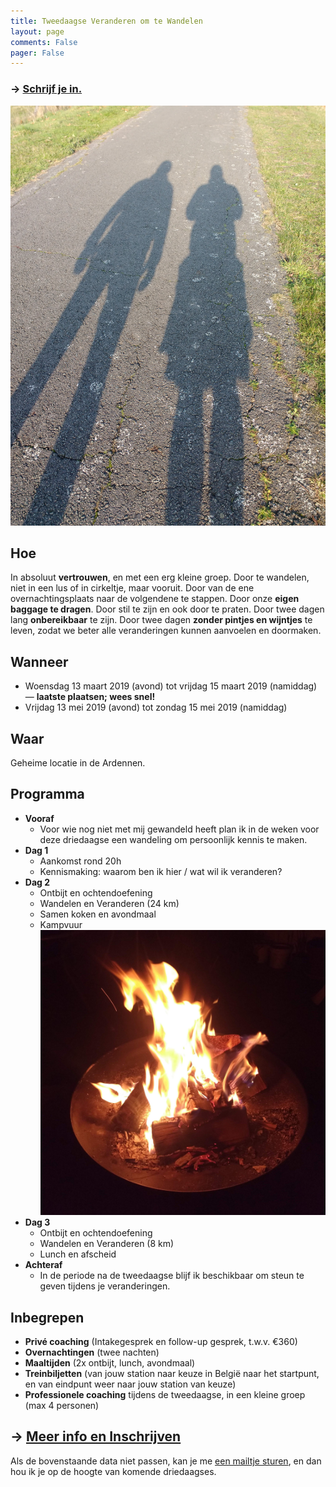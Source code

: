 ```yaml
---
title: Tweedaagse Veranderen om te Wandelen
layout: page
comments: False
pager: False
---
```


### → [Schrijf je in.](/h/form_2daagse.html)


![Wandelen](/images/schaduwen.jpg)

## Hoe
In absoluut **vertrouwen**, en met een erg kleine groep. 
Door te wandelen, niet in een lus of in cirkeltje, maar vooruit. 
Door van de ene overnachtingsplaats naar de volgendene te stappen. Door onze **eigen baggage te dragen**.
Door stil te zijn en ook door te praten. 
Door twee dagen lang **onbereikbaar** te zijn. 
Door twee dagen **zonder pintjes en wijntjes** te leven, zodat we beter alle veranderingen kunnen aanvoelen en doormaken.

## Wanneer

* Woensdag 13 maart 2019 (avond) tot vrijdag 15 maart 2019 (namiddag) — **laatste plaatsen; wees snel!**
* Vrijdag 13 mei 2019 (avond) tot zondag 15 mei 2019 (namiddag)

## Waar
Geheime locatie in de Ardennen.

## Programma

* **Vooraf** 
    * Voor wie nog niet met mij gewandeld heeft plan ik in de weken voor deze driedaagse een wandeling om persoonlijk kennis te maken.
* **Dag 1**
    * Aankomst rond 20h  
    * Kennismaking: waarom ben ik hier / wat wil ik veranderen?
* **Dag 2**
    * Ontbijt en ochtendoefening 
    * Wandelen en Veranderen (24 km)
    * Samen koken en avondmaal
    * Kampvuur ![Kampvuur](/images/vuur.jpg)
* **Dag 3**
    * Ontbijt en ochtendoefening
    * Wandelen en Veranderen (8 km)
    * Lunch en afscheid
* **Achteraf** 
    * In de periode na de tweedaagse blijf ik beschikbaar om steun te geven tijdens je veranderingen.

## Inbegrepen

* **Privé coaching** (Intakegesprek en follow-up gesprek, t.w.v. €360)
* **Overnachtingen** (twee nachten)
* **Maaltijden** (2x ontbijt, lunch, avondmaal)
* **Treinbiljetten** (van jouw station naar keuze in België naar het startpunt, en van eindpunt weer naar jouw station van keuze)
* **Professionele coaching** tijdens de tweedaagse, in een kleine groep (max 4 personen)


## → [Meer info en Inschrijven](/h/form_2daagse.html)

Als de bovenstaande data niet passen, kan je me [een mailtje sturen](mailto:philippe@randori.be), en dan hou ik je op de hoogte van komende driedaagses.